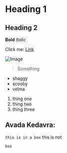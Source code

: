 # Heading 1 #
## Heading 2 ##
**Bold** 
*Italic*

Click me: [Link](https://www.youtube.com/watch?v=dQw4w9WgXcQ)

![Image](https://www.pngitem.com/pimgs/m/169-1698529_ferret-png-picture-white-and-gray-ferret-transparent.png)

> Something 

* shaggy  
* scooby
* velma

1. thing one
2. thing two
3. thing three

Avada Kedavra: 
---

`this is in a box` this is not

```
box
```
